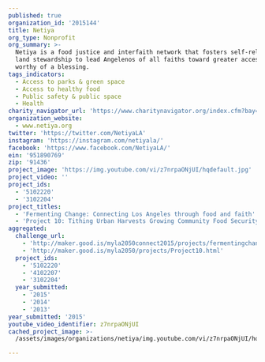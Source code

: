 ```yaml
---
published: true
organization_id: '2015144'
title: Netiya
org_type: Nonprofit
org_summary: >-
  Netiya is a food justice and interfaith network that fosters self-reliance and
  land stewardship to lead Angelenos of all faiths toward greater access to food
  worthy of a blessing.
tags_indicators:
  - Access to parks & green space
  - Access to healthy food
  - Public safety & public space
  - Health
charity_navigator_url: 'https://www.charitynavigator.org/index.cfm?bay=search.profile&ein=951890769'
organization_website:
  - www.netiya.org
twitter: 'https://twitter.com/NetiyaLA'
instagram: 'https://instagram.com/netiyala/'
facebook: 'https://www.facebook.com/NetiyaLA/'
ein: '951890769'
zip: '91436'
project_image: 'https://img.youtube.com/vi/z7nrpaONjUI/hqdefault.jpg'
project_video: ''
project_ids:
  - '5102220'
  - '3102204'
project_titles:
  - 'Fermenting Change: Connecting Los Angeles through food and faith'
  - 'Project 10: Tithing Urban Harvests Growing Community Food Security'
aggregated:
  challenge_url:
    - 'http://maker.good.is/myla2050connect2015/projects/fermentingchange.html'
    - 'http://maker.good.is/myla2050/projects/Project10.html'
  project_ids:
    - '5102220'
    - '4102207'
    - '3102204'
  year_submitted:
    - '2015'
    - '2014'
    - '2013'
year_submitted: '2015'
youtube_video_identifier: z7nrpaONjUI
cached_project_image: >-
  /assets/images/organizations/netiya/img.youtube.com/vi/z7nrpaONjUI/hqdefault.jpg

---
```

